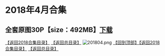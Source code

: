 # 2018年4月合集
## 全套原图30P【size：492MB】[下载]()
[【返回2018合集目录】](/2018年VIP作品合集/README.md)
[【返回总目录】](/README.md)
![201804.png](https://www.nsaimg.com/2020/04/02/5e85ad2bbac82.png)
[【回到顶部】](#readme)[【返回2018合集目录】](/2018年VIP作品合集/README.md)
[【返回总目录】](/README.md)

